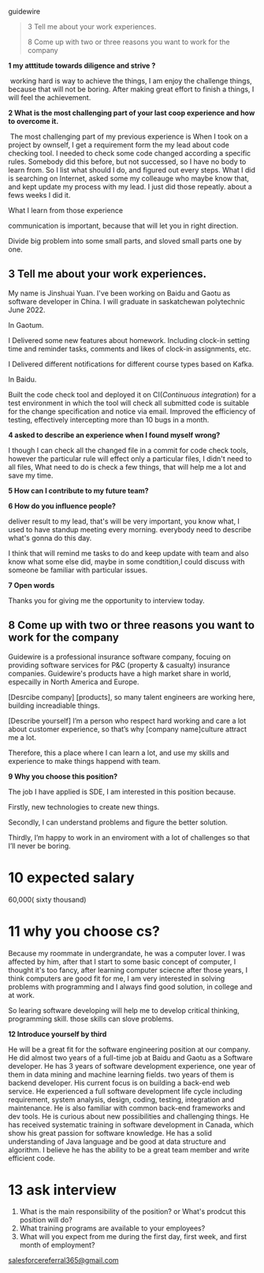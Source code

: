 guidewire 

>   3 Tell me about your work experiences.
>
>   8 Come up with two or three reasons you want to work for the company
>
>   





**1 my atttitude towards diligence and strive ?**

​	working hard is way to achieve the things, I am enjoy the challenge things, because that will not be boring. After making great effort to finish a things, I will feel the achievement.

**2 What is the most challenging part of your last coop experience and how to overcome it.**

​	The most challenging part of my previous experience is When I took on a project by ownself, I get a requirement form the my lead about code checking tool. I needed to check some code changed according a specific rules. Somebody did this before, but not successed, so I have no body to learn from. So I list what should I do, and figured out every steps. What I did is searching on Internet, asked some my colleauge who maybe know that, and kept update my process with my lead. I just did those repeatly. about a fews weeks I did it.

What I learn from those experience 

communication is important, because that will let you in right direction. 

Divide big problem into some small parts, and sloved small parts one by one.

## **3 Tell me about your work experiences.**

My name is Jinshuai Yuan. I've been working on Baidu and Gaotu as software developer in China. I will graduate in saskatchewan polytechnic June 2022.

In Gaotum.

 I Delivered some new features about homework. Including clock-in setting time and reminder tasks, comments and likes of clock-in assignments, etc.

I Delivered different notifications for different course types based on Kafka.

In Baidu.

Built the code check tool and deployed it on CI(*Continuous integration*) for a test environment in which the tool will check all submitted code is suitable for the change specification and notice via email. Improved the efficiency of testing, effectively intercepting more than 10 bugs in a month. 



**4 asked to describe an experience when I found myself wrong?**

I though I can check all the changed file in a commit for code check tools, however the particular rule will effect only a particular files, I didn't need to all files, What need to do is check a few things, that will help me a lot and save my time. 

**5 How can I contribute to my future team?**



**6 How do you influence people?**

deliver result to my lead, that's will be very important, you know what,  I used to have standup meeting every morning. everybody need to describe what's gonna do this day.

I think that will remind me tasks to do and keep update with team and also know what some else did, maybe in some condtition,I could discuss with someone be familiar with particular issues.



**7 Open words**

Thanks you for giving me the opportunity to interview today.



##  **8 Come up with two or three reasons you want to work for the company**

Guidewire is a professional insurance software company, focuing on providing software services for P&C (property & casualty) insurance companies. Guidewire's products have a high market share in world, especailly in North America and Europe.

[Desrcibe company] [products], so many talent engineers are working here, building increadiable things.

[Describe yourself] I’m a person who respect hard working and care a lot about customer experience, so that’s why [company name]culture attract me a lot.

Therefore, this a place where I can learn a lot, and use my skills and experience to make things happend with team.



**9 Why you choose this position?**

The job I have applied is SDE, I am interested in this position because.

Firstly, new technologies to create new things.

Secondly, I can understand problems and figure the better solution.

Thirdly, I’m happy to work in an enviroment with a lot of challenges so that I’ll never be boring.



# **10 expected salary**

60,000( sixty thousand)



# **11 why you choose cs?**

Because my roommate in undergrandate, he was a computer lover. I was affected by him, after that I start to some basic concept of computer, I thought it's too fancy, after learning computer sciecne after those years, I think computers are good fit for me, I am very interested in solving problems with programming and I always find good solution, in college and at work.

So learing software developing will help me to develop critical thinking, programming skill. those skills can slove problems.



**12 Introduce yourself by third**

He will be a great fit for the software engineering position at our company. He did almost two years of a full-time job at Baidu and Gaotu as a Software developer. He has 3 years of software development experience, one year of them in data mining and machine learning fields. two years of them is backend developer. His current focus is on building a back-end web service. He experienced a full software development life cycle including requirement, system analysis, design, coding, testing, integration and maintenance. He is also familiar with common back-end frameworks and dev tools. He is curious about new possibilities and challenging things. He has received systematic training in software development in Canada, which show his great passion for software knowledge. He has a solid understanding of Java language and be good at data structure and algorithm. I believe he has the ability to be a great team member and write efficient code. 



# **13 ask interview**

1.   What is the main responsibility of the position? or What's prodcut this position will do?
2.   What training programs are available to your employees?
3.   What will you expect from me during the first day, first week, and first month of employment?





salesforcereferral365@gmail.com

